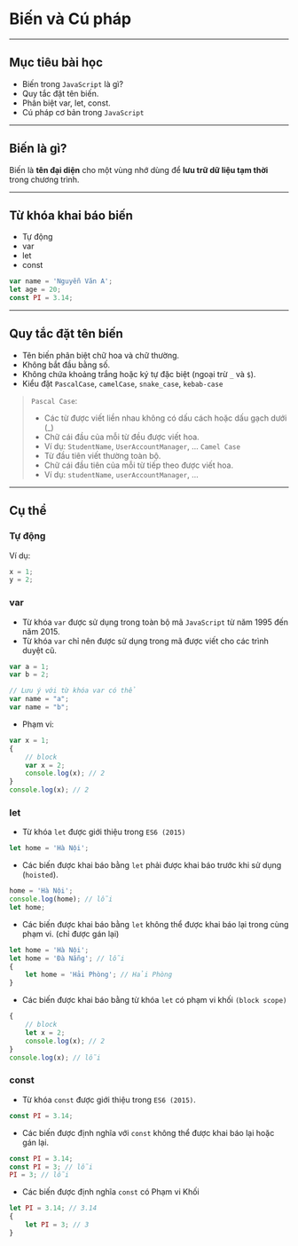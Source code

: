 # Biến và Cú pháp

---
## Mục tiêu bài học
- Biến trong `JavaScript` là gì?
- Quy tắc đặt tên biến.
- Phân biệt var, let, const.
- Cú pháp cơ bản trong `JavaScript`

---
## Biến là gì?
Biến là **tên đại diện** cho một vùng nhớ dùng để **lưu trữ dữ liệu tạm thời** trong chương trình.

---
## Từ khóa khai báo biến
- Tự động
- var
- let
- const
```js
var name = 'Nguyễn Văn A';
let age = 20;
const PI = 3.14;
```

---
## Quy tắc đặt tên biến
- Tên biến phân biệt chữ hoa và chữ thường.
- Không bắt đầu bằng số.
- Không chứa khoảng trắng hoặc ký tự đặc biệt (ngoại trừ `_` và `$`).
- Kiểu đặt `PascalCase`, `camelCase`, `snake_case`, `kebab-case`
> `Pascal Case`: 
> + Các từ được viết liền nhau không có dấu cách hoặc dấu gạch dưới (_)
> + Chữ cái đầu của mỗi từ đều được viết hoa.
> + Ví dụ: `StudentName`, `UserAccountManager`, ...
> `Camel Case`
> + Từ đầu tiên viết thường toàn bộ.
> + Chữ cái đầu tiên của mỗi từ tiếp theo được viết hoa.
> + Ví dụ: `studentName`, `userAccountManager`, ...

---
## Cụ thể

### Tự động
Ví dụ:
```js
x = 1;
y = 2;
```
### var
- Từ khóa `var` được sử dụng trong toàn bộ mã `JavaScript` từ năm 1995 đến năm 2015.
- Từ khóa `var` chỉ nên được sử dụng trong mã được viết cho các trình duyệt cũ.
```js
var a = 1;
var b = 2;

// Lưu ý với từ khóa var có thể
var name = "a";
var name = "b";
```

- Phạm vi:
```js
var x = 1;
{
    // block
    var x = 2;
    console.log(x); // 2
}
console.log(x); // 2
```

### let
- Từ khóa `let` được giới thiệu trong `ES6 (2015)`
```js
let home = 'Hà Nội';
```
- Các biến được khai báo bằng `let` phải được khai báo trước khi sử dụng (`hoisted`).
```js
home = 'Hà Nội';
console.log(home); // lỗi
let home;
```
- Các biến được khai báo bằng `let` không thể được khai báo lại trong cùng phạm vi. (chỉ được gán lại)
```js
let home = 'Hà Nội';
let home = 'Đà Nẵng'; // lỗi
{
    let home = 'Hải Phòng'; // Hải Phòng
}
```
- Các biến được khai báo bằng từ khóa `let` có phạm vi khối `(block scope)`
```js
{
    // block
    let x = 2;
    console.log(x); // 2
}
console.log(x); // lỗi
```

### const
- Từ khóa `const` được giới thiệu trong `ES6 (2015)`.
```js
const PI = 3.14;
```
- Các biến được định nghĩa với `const` không thể được khai báo lại hoặc gán lại.
```js
const PI = 3.14;
const PI = 3; // lỗi
PI = 3; // lỗi
```
- Các biến được định nghĩa `const` có Phạm vi Khối
```js
let PI = 3.14; // 3.14
{
    let PI = 3; // 3
}
```



